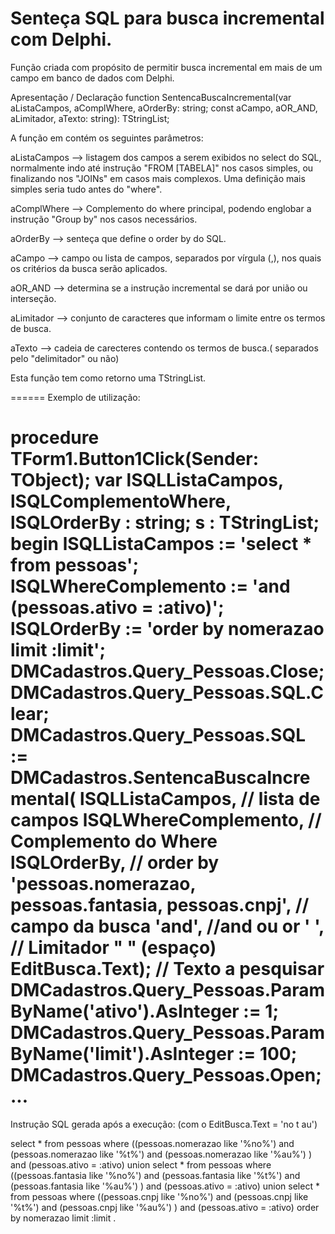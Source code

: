 # Senteça SQL para busca incremental com Delphi.
Função criada com propósito de permitir busca incremental em mais de um campo em banco de dados com Delphi.

Apresentação / Declaração 
function SentencaBuscaIncremental(var aListaCampos, aComplWhere,
  aOrderBy: string; const aCampo, aOR_AND, aLimitador,
  aTexto: string): TStringList;
  
A função em contém os seguintes parâmetros:

aListaCampos --> listagem dos campos a serem exibidos no select do SQL, normalmente indo até instrução "FROM [TABELA]" nos casos simples, ou finalizando nos "JOINs" em casos mais complexos. Uma definição mais simples seria tudo antes do "where".

aComplWhere --> Complemento do where principal, podendo englobar a instrução "Group by" nos casos necessários.

aOrderBy --> senteça que define o order by do SQL.

aCampo --> campo ou lista de campos, separados por vírgula (,), nos quais os critérios da busca serão aplicados.

aOR_AND --> determina se a instrução incremental se dará por união ou interseção.

aLimitador --> conjunto de caracteres que informam o limite entre os termos de busca.

aTexto --> cadeia de carecteres contendo os termos de busca.( separados pelo "delimitador" ou não)

Esta função tem como retorno uma TStringList.

======
Exemplo de utilização:

procedure TForm1.Button1Click(Sender: TObject);
var
 lSQLListaCampos, lSQLComplementoWhere, lSQLOrderBy : string;
 s : TStringList;
begin
  lSQLListaCampos := 'select * from pessoas';
  lSQLWhereComplemento := 'and (pessoas.ativo = :ativo)';
  lSQLOrderBy := 'order by nomerazao limit :limit';
  DMCadastros.Query_Pessoas.Close;
  DMCadastros.Query_Pessoas.SQL.Clear;
  DMCadastros.Query_Pessoas.SQL := DMCadastros.SentencaBuscaIncremental(
                        lSQLListaCampos, // lista de campos
                        lSQLWhereComplemento,  // Complemento do Where
                        lSQLOrderBy, //  order by
                        'pessoas.nomerazao, pessoas.fantasia, pessoas.cnpj', // campo da busca
                        'and', //and ou or
                        ' ', // Limitador " " (espaço)
                        EditBusca.Text);  // Texto a pesquisar
  DMCadastros.Query_Pessoas.ParamByName('ativo').AsInteger := 1;
  DMCadastros.Query_Pessoas.ParamByName('limit').AsInteger := 100;
  DMCadastros.Query_Pessoas.Open;
...
======

Instrução SQL gerada após a execução: (com o EditBusca.Text = 'no t au')

select * from pessoas
where ((pessoas.nomerazao like '%no%') 
 and (pessoas.nomerazao like '%t%')
 and (pessoas.nomerazao like '%au%')
)
and (pessoas.ativo = :ativo)
union
select * from pessoas
where ((pessoas.fantasia like '%no%') 
 and (pessoas.fantasia like '%t%')
 and (pessoas.fantasia like '%au%')
)
and (pessoas.ativo = :ativo)
union
select * from pessoas
where ((pessoas.cnpj like '%no%') 
 and (pessoas.cnpj like '%t%')
 and (pessoas.cnpj like '%au%')
)
and (pessoas.ativo = :ativo)
order by nomerazao limit :limit
.
